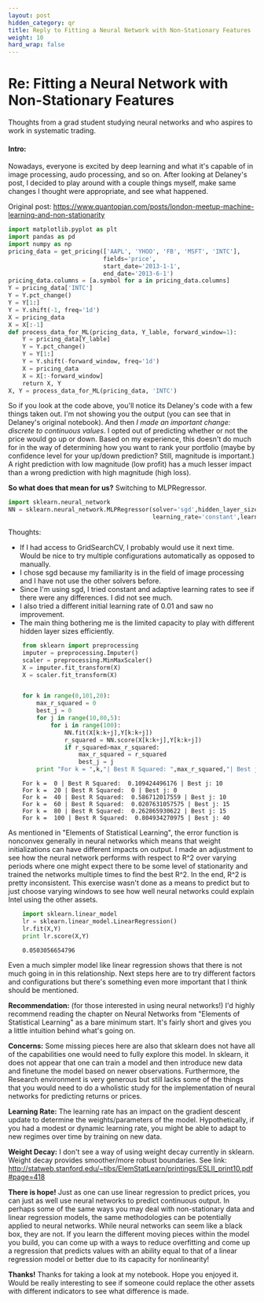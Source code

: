 ```yaml
---
layout: post
hidden_category: qr
title: Reply to Fitting a Neural Network with Non-Stationary Features
weight: 10
hard_wrap: false
---
```


# Re: Fitting a Neural Network with Non-Stationary Features

Thoughts from a grad student studying neural networks and who aspires to work in systematic trading.

#### Intro:

Nowadays, everyone is excited by deep learning and what it's capable of in image processing, audo processing, and so on. After looking at Delaney's post, I decided to play around with a couple things myself, make same changes I thought were appropriate, and see what happened. 

Original post: https://www.quantopian.com/posts/london-meetup-machine-learning-and-non-stationarity

```Python
import matplotlib.pyplot as plt
import pandas as pd
import numpy as np
pricing_data = get_pricing(['AAPL', 'YHOO', 'FB', 'MSFT', 'INTC'], 
                           fields='price', 
                           start_date='2013-1-1', 
                           end_date='2013-6-1')
pricing_data.columns = [a.symbol for a in pricing_data.columns]
Y = pricing_data['INTC']
Y = Y.pct_change()
Y = Y[1:]
Y = Y.shift(-1, freq='1d')
X = pricing_data
X = X[:-1]
def process_data_for_ML(pricing_data, Y_lable, forward_window=1):
    Y = pricing_data[Y_lable]
    Y = Y.pct_change()
    Y = Y[1:]
    Y = Y.shift(-forward_window, freq='1d')
    X = pricing_data
    X = X[:-forward_window]
    return X, Y
X, Y = process_data_for_ML(pricing_data, 'INTC')
```

So if you look at the code above, you'll notice its Delaney's code with a few things taken out. I'm not showing you the output (you can see that in Delaney's original notebook). And then *I made an important change: discrete to continuous values*. I opted out of predicting whether or not the price would go up or down. Based on my experience, this doesn't do much for in the way of determining how you want to rank your portfolio (maybe by confidence level for your up/down prediction? Still, magnitude is important.) A right prediction with low magnitude (low profit) has a much lesser impact than a wrong prediction with high magnitude (high loss).

**So what does that mean for us?** Switching to MLPRegressor.

```Python
import sklearn.neural_network
NN = sklearn.neural_network.MLPRegressor(solver='sgd',hidden_layer_sizes = (10,5),
                                         learning_rate='constant',learning_rate_init=0.001)
```

Thoughts:
* If I had access to GridSearchCV, I probably would use it next time. Would be nice to try multiple configurations automatically as opposed to manually.
* I chose sgd because my familiarity is in the field of image processing and I have not use the other solvers before.
* Since I'm using sgd, I tried constant and adaptive learning rates to see if there were any differences. I did not see much.
* I also tried a different initial learning rate of 0.01 and saw no improvement.
* The main thing bothering me is the limited capacity to play with different hidden layer sizes efficiently.

```Python
    from sklearn import preprocessing
    imputer = preprocessing.Imputer()
    scaler = preprocessing.MinMaxScaler()
    X = imputer.fit_transform(X)
    X = scaler.fit_transform(X)


    for k in range(0,101,20):
        max_r_squared = 0
        best_j = 0
        for j in range(10,80,5):
            for i in range(100):
                NN.fit(X[k:k+j],Y[k:k+j])
                r_squared = NN.score(X[k:k+j],Y[k:k+j])
                if r_squared>max_r_squared:
                    max_r_squared = r_squared
                    best_j = j
        print "For k = ",k,"| Best R Squared: ",max_r_squared,"| Best j:",best_j
```

        For k =  0 | Best R Squared:  0.109424496176 | Best j: 10
        For k =  20 | Best R Squared:  0 | Best j: 0
        For k =  40 | Best R Squared:  0.586712017559 | Best j: 10
        For k =  60 | Best R Squared:  0.0207631057575 | Best j: 15
        For k =  80 | Best R Squared:  0.262865930622 | Best j: 15
        For k =  100 | Best R Squared:  0.804934270975 | Best j: 40


As mentioned in "Elements of Statistical Learning", the error function is nonconvex generally in neural networks which means that weight initializations can have different impacts on output. I made an adjustment to see how the neural network performs with respect to R^2 over varying periods where one might expect there to be some level of stationarity and trained the networks multiple times to find the best R^2. In the end, R^2 is pretty inconsistent. This exercise wasn't done as a means to predict but to just choose varying windows to see how well neural networks could explain Intel using the other assets.

```Python
    import sklearn.linear_model
    lr = sklearn.linear_model.LinearRegression()
    lr.fit(X,Y)
    print lr.score(X,Y)
```

        0.0503056654796


Even a much simpler model like linear regression shows that there is not much going in in this relationship. Next steps here are to try different factors and configurations but there's something even more important that I think should be mentioned.


**Recommendation:** (for those interested in using neural networks!)
I'd highly recommend reading the chapter on Neural Networks from "Elements of Statistical Learning" as a bare minimum start. It's fairly short and gives you a little intuition behind what's going on. 

**Concerns:**
Some missing pieces here are also that sklearn does not have all of the capabilities one would need to fully explore this model. In sklearn, it does not appear that one can train a model and then introduce new data and finetune the model based on newer observations. Furthermore, the Research environment is very generous but still lacks some of the things that you would need to do a wholistic study for the implementation of neural networks for predicting returns or prices. 

**Learning Rate:**
The learning rate has an impact on the gradient descent update to determine the weights/parameters of the model. Hypothetically, if you had a modest or dynamic learning rate, you might be able to adapt to new regimes over time by training on new data.

**Weight Decay:**
I don't see a way of using weight decay currently in sklearn. Weight decay provides smoother/more robust boundaries. See link: http://statweb.stanford.edu/~tibs/ElemStatLearn/printings/ESLII_print10.pdf#page=418

**There is hope!**
Just as one can use linear regression to predict prices, you can just as well use neural networks to predict continuous output. In perhaps some of the same ways you may deal with non-stationary data and linear regression models, the same methodologies can be potentially applied to neural networks. While neural networks can seem like a black box, they are not. If you learn the different moving pieces within the model you build, you can come up with a ways to reduce overfitting and come up a regression that predicts values with an ability equal to that of a linear regression model or better due to its capacity for nonlinearity!

**Thanks!**
Thanks for taking a look at my notebook. Hope you enjoyed it. Would be really interesting to see if someone could replace the other assets with different indicators to see what difference is made.
